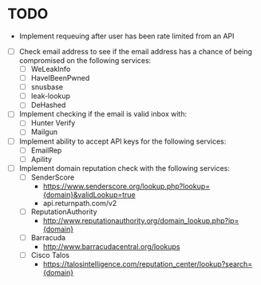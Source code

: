 # TODO
- Implement requeuing after user has been rate limited from an API
- [ ] Check email address to see if the email address has a chance of being compromised on the following services:
    - [ ] WeLeakInfo 
    - [ ] HaveIBeenPwned
    - [ ] snusbase
    - [ ] leak-lookup
    - [ ] DeHashed
- [ ] Implement checking if the email is valid inbox with:
    - [ ] Hunter Verify
    - [ ] Mailgun
- [ ] Implement ability to accept API keys for the following services:
    - [ ] EmailRep
    - [ ] Apility
- [ ] Implement domain reputation check with the following services:
    - [ ] SenderScore
        - https://www.senderscore.org/lookup.php?lookup={domain}&validLookup=true
        - api.returnpath.com/v2
    - [ ] ReputationAuthority
        - http://www.reputationauthority.org/domain_lookup.php?ip={domain}
    - [ ] Barracuda
        - http://www.barracudacentral.org/lookups
    - [ ] Cisco Talos
        - https://talosintelligence.com/reputation_center/lookup?search={domain}